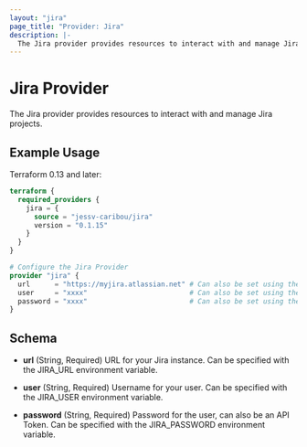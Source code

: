 ```yaml
---
layout: "jira"
page_title: "Provider: Jira"
description: |-
  The Jira provider provides resources to interact with and manage Jira.
---
```


# Jira Provider

The Jira provider provides resources to interact with and manage Jira projects.

## Example Usage

Terraform 0.13 and later:

```terraform
terraform {
  required_providers {
    jira = {
      source = "jessv-caribou/jira"
      version = "0.1.15"
    }
  }
}

# Configure the Jira Provider
provider "jira" {
  url      = "https://myjira.atlassian.net" # Can also be set using the JIRA_URL environment variable
  user     = "xxxx"                         # Can also be set using the JIRA_USER environment variable
  password = "xxxx"                         # Can also be set using the JIRA_PASSWORD environment variable
}
```

## Schema

- **url** (String, Required) URL for your Jira instance. Can be specified with the JIRA_URL environment variable.

- **user** (String, Required) Username for your user. Can be specified with the JIRA_USER environment variable.

- **password** (String, Required) Password for the user, can also be an API Token. Can be specified with the JIRA_PASSWORD environment variable.
